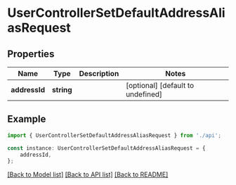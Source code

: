 # UserControllerSetDefaultAddressAliasRequest


## Properties

Name | Type | Description | Notes
------------ | ------------- | ------------- | -------------
**addressId** | **string** |  | [optional] [default to undefined]

## Example

```typescript
import { UserControllerSetDefaultAddressAliasRequest } from './api';

const instance: UserControllerSetDefaultAddressAliasRequest = {
    addressId,
};
```

[[Back to Model list]](../README.md#documentation-for-models) [[Back to API list]](../README.md#documentation-for-api-endpoints) [[Back to README]](../README.md)
